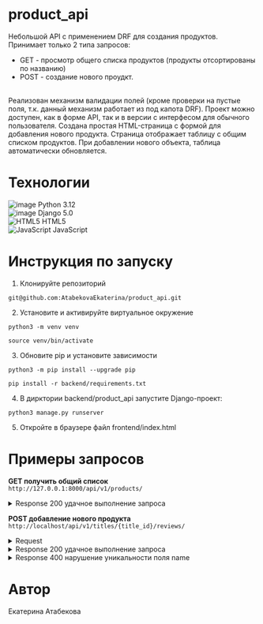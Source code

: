 # product_api
Небольшой API с применением DRF для создания продуктов. Принимает только 2 типа запросов:
- GET - просмотр общего списка продуктов (продукты отсортированы по названию)
- POST - создание нового проудкт.
<br>
Реализован механизм валидации полей (кроме проверки на пустые поля, т.к. данный механизм работает из под капота DRF).
Проект можно доступен, как в форме API, так и в версии с интерфесом для обычного пользователя. Создана простая HTML-страница с формой для добавления нового продукта. Страница отображает таблицу с общим списком продуктов. При добавлении нового объекта, таблица автоматически обновляется.

# Технологии
![image](https://img.shields.io/badge/Python-FFD43B?style=for-the-badge&logo=python&logoColor=blue) Python 3.12<br>
![image](https://img.shields.io/badge/Django-092E20?style=for-the-badge&logo=django&logoColor=green) Django 5.0<br>
![HTML5](https://img.shields.io/badge/html5-%23E34F26.svg?style=for-the-badge&logo=html5&logoColor=white) HTML5<br>
![JavaScript](https://img.shields.io/badge/javascript-%23323330.svg?style=for-the-badge&logo=javascript&logoColor=%23F7DF1E) JavaScript

# Инструкция по запуску
1. Клонируйте репозиторий 
```
git@github.com:AtabekovaEkaterina/product_api.git
```
2. Установите и активируйте виртуальное окружение
```
python3 -m venv venv
```
```
source venv/bin/activate
```
3. Обновите pip и установите зависимости
```
python3 -m pip install --upgrade pip
```
```
pip install -r backend/requirements.txt
```
4. В дирктории backend/product_api запустите Django-проект:
```
python3 manage.py runserver
```
5. Откройте в браузере файл frontend/index.html


# Примеры запросов
**GET получить общий список**<br>
`http://127.0.0.1:8000/api/v1/products/`
<details><summary>Response 200 удачное выполнение запроса</summary>
[<br>
    {<br>
        "id": 0,<br>
        "name": "string",<br>
        "description": string,<br>
        "price": 0,000<br>
    }<br>
    {<br>
        "id": 0,<br>
        "name": "string",<br>
        "description": string,<br>
        "price": 0.000,<br>
    }<br>
]
</details>

**POST добавление нового продукта**<br>
`http://localhost/api/v1/titles/{title_id}/reviews/`
<details><summary>Request</summary>
{<br>
    "name": "string",<br>
    "description": string,<br>
    "price": 0,000<br>
}<br>
</details>
<details><summary>Response 200 удачное выполнение запроса</summary>
{<br>
    "name": "string",<br>
    "description": string,<br>
    "price": 0,000<br>
}<br>
</details>
<details><summary>Response 400 нарушение уникальности поля name</summary>
{<br>
    "name":["Product named 1 already exists."]
}<br>
</details>

# Автор
Екатерина Атабекова
